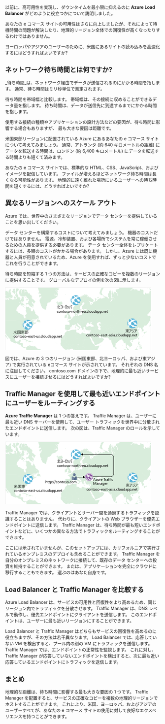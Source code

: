 以前に、高可用性を実現し、ダウンタイムを最小限に抑えるのに **Azure Load Balancer** がどのように役立つかについて説明しました。

あなたの e コマース サイトの可用性はさらに向上しましたが、それによって待機時間の問題が解決したり、地理的リージョン全体での回復性が高くなったりするわけではありません。

ヨーロッパやアジアのユーザーのために、米国にあるサイトの読み込みを高速化するにはどうすればよいですか?

## <a name="what-is-network-latency"></a>ネットワーク待ち時間とは何ですか?

_待ち時間_は、ネットワーク経由でデータが送信されるのにかかる時間を指します。 通常、待ち時間はミリ秒単位で測定されます。

待ち時間を帯域幅と比較します。 帯域幅は、その接続に収めることができるデータ量を指します。 待ち時間は、データが送信先に到達するまでにかかる時間を指します。

使用する接続の種類やアプリケーションの設計方法などの要因が、待ち時間に影響する場合もありますが、 最も大きな要因は距離です。

米国東部リージョンに配置されている Azure にあるあなたの e コマース サイトについて考えてみましょう。 通常、アトランタ (約 640 キロメートルの距離) にデータを転送する時間は、ロンドン (約 6,400 キロメートル) にデータを転送する時間よりも短くて済みます。

あなたの e コマース サイトでは、標準的な HTML、CSS、JavaScript、およびイメージを配信しています。 ファイルが増えるほどネットワーク待ち時間は長くなる可能性があります。 地理的に遠く離れた場所にいるユーザーへの待ち時間を短くするには、どうすればよいですか?

## <a name="scale-out-to-different-regions"></a>異なるリージョンへのスケール アウト

Azure では、世界中のさまざまなリージョンでデータ センターを提供していることを思い出してください。

データ センターを構築するコストについて考えてみましょう。 機器のコストだけではありません。 電源、冷却装置、および各場所でシステムを常に稼働させるための人員を提供する必要があります。 データ センター全体をレプリケートするには、多額のコストがかかる場合があります。 しかし、Azure には既に機器と人員が用意されているため、Azure を使用すれば、ずっと少ないコストでこれを行うことができます。

待ち時間を短縮する 1 つの方法は、サービスの正確なコピーを複数のリージョンに提供することです。 グローバルなデプロイの例を次の図に示します。

![3 か所の Azure データ センターが強調表示された世界地図を示す図。 各データ センターは一意のドメイン名でラベル付けされます。](../media/4-global-deployment.png)

図では、Azure の 3 つのリージョン (米国東部、北ヨーロッパ、および東アジア) で実行されている eコマース サイトが示されています。 それぞれの DNS 名に注目してください。 contoso.com ドメインの下で、地理的に最も近いサービスにユーザーを接続させるにはどうすればよいですか?

## <a name="use-traffic-manager-to-route-users-to-the-closest-endpoint"></a>Traffic Manager を使用して最も近いエンドポイントにユーザーをルーティングする

**Azure Traffic Manager** は 1 つの答えです。 Traffic Manager は、ユーザーに最も近い DNS サーバーを使用して、ユーザー トラフィックを世界中に分散されたエンドポイントに送信します。 次の図は、Traffic Manager のロールを示しています。

![最も近いデータ センターにユーザー要求をルーティングしている Azure Traffic Manager を示す図。 ](../media/4-traffic-manager.png)

Traffic Manager では、クライアントとサーバー間を通過するトラフィックを認識することはありません。 代わりに、クライアントの Web ブラウザーを優先エンドポイントに送信します。 Traffic Manager は、待ち時間が最も短いエンドポイントなどに、いくつかの異なる方法でトラフィックをルーティングすることができます。

ここには示されていませんが、このセットアップには、カリフォルニアで実行されているオンプレミスのデプロイも含めることができます。 Traffic Manager を自分のオンプレミスのネットワークに接続して、既存のデータ センターへの投資を維持することができます。 または、アプリケーションを完全にクラウドに移行することもできます。 選ぶのはあなた自身です。

## <a name="compare-load-balancer-to-traffic-manager"></a>Load Balancer と Traffic Manager を比較する

Azure Load Balancer は、サービスの可用性と回復性をより高めるため、同じリージョン内でトラフィックを分散させます。 Traffic Manager は、DNS レベルで動作し、優先エンドポイントにクライアントを送信します。 このエンドポイントは、ユーザーに最も近いリージョンにすることができます。

Load Balancer と Traffic Manager はどちらもサービスの回復性を高めるのに役立ちますが、その方法は若干異なります。 Load Balancer では、応答していない VM を検出すると、プール内の別の VM にトラフィックを送信します。 Traffic Manager では、エンドポイントの正常性を監視します。 これに対し、Traffic Manager が応答していないエンドポイントを検出すると、次に最も近い応答しているエンドポイントにトラフィックを送信します。

## <a name="summary"></a>まとめ

地理的な距離は、待ち時間に影響する最も大きな要因の 1 つです。 Traffic Manager を配置すると、サービスの正確なコピーを複数の地理的リージョンでホストすることができます。 これにより、米国、ヨーロッパ、およびアジアのユーザーすべてが、あなたの e コマース サイトの使用に対して良好なエクスペリエンスを持つことができます。
